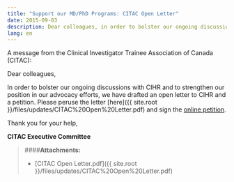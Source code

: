 ```yaml
---
title: "Support our MD/PhD Programs: CITAC Open Letter"
date: 2015-09-03
description: Dear colleagues, in order to bolster our ongoing discussions with CIHR and to strengthen our position in our advocacy efforts, we have drafted an open letter to CIHR and a petition. Please peruse the letter and sign the online petition.
lang: en
---
```


A message from the Clinical Investigator Trainee Association of Canada (CITAC):

Dear colleagues,

In order to bolster our ongoing discussions with CIHR and to strengthen our position in our advocacy efforts, we have drafted an open letter to CIHR and a petition. Please peruse the letter [here]({{ site.root }}/files/updates/CITAC%20Open%20Letter.pdf) and sign the [online petition](https://docs.google.com/forms/d/1zyZYis2OAeZ8rWbmlssaVn3P3ArFS-nO2hkAIP9IUik/viewform).

Thank you for your help,

**CITAC Executive Committee**

> ####**Attachments:**
> - [CITAC Open Letter.pdf]({{ site.root }}/files/updates/CITAC%20Open%20Letter.pdf)


